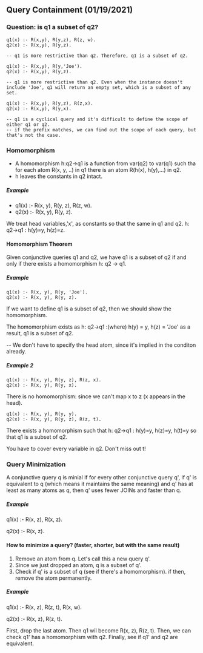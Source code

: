 ## Query Containment (01/19/2021) 
### Question: is q1 a subset of q2? 
```
q1(x) :- R(x,y), R(y,z), R(z, w).
q2(x) :- R(x,y), R(y,z). 

-- q1 is more restrictive than q2. Therefore, q1 is a subset of q2. 
```
```
q1(x) :- R(x,y), R(y,'Joe').
q2(x) :- R(x,y), R(y,z). 

-- q1 is more restrictive than q2. Even when the instance doesn't include 'Joe', q1 will return an empty set, which is a subset of any set. 
```
```
q1(x) :- R(x,y), R(y,z), R(z,x).
q2(x) :- R(x,y), R(y,x). 

-- q1 is a cyclical query and it's difficult to define the scope of either q1 or q2. 
-- if the prefix matches, we can find out the scope of each query, but that's not the case. 
```
### Homomorphism 
- A homomorphism h:q2->q1 is a function from var(q2) to var(q1) such tha for each atom R(x, y, ..) in q1 there is an atom R(h(x), h(y),...) in q2. 
- h leaves the constants in q2 intact. 

##### Example
* q1(x) :- R(x, y), R(y, z), R(z, w). 
* q2(x) :- R(x, y), R(y, z). 

We treat head variables,'x', as constants so that the same in q1 and q2. 
h: q2->q1 : h(y)=y, h(z)=z.

#### Homomorphism Theorem 
Given conjunctive queries q1 and q2, we have q1 is a subset of q2 if and only if there exists a homomorphism h: q2 -> q1. 

##### Example 
```
q1(x) :- R(x, y), R(y, 'Joe'). 
q2(x) :- R(x, y), R(y, z). 
```
If we want to define q1 is a subset of q2, then we should show the homomorphism. 

The homomorphism exists as h: q2->q1 :(where) h(y) = y, h(z) = 'Joe' as a result, q1 is a subset of q2. 

-- We don't have to specify the head atom, since it's implied in the conditon already. 

##### Example 2
```
q1(x) :- R(x, y), R(y, z), R(z, x). 
q2(x) :- R(x, y), R(y, x). 
```

There is no homomorphism: since we can't map x to z (x appears in the head). 

```
q1(x) :- R(x, y), R(y, y).
q2(x) :- R(x, y), R(y, z), R(z, t).
```
There exists a homomorphism such that h: q2->q1 : h(y)=y, h(z)=y, h(t)=y so that q1 is a subset of q2.

You have to cover every variable in q2. Don't miss out t!

### Query Minimization 
A conjunctive query q is minial if for every other conjunctive query q', if q' is equivalent to q (which means it maintains the same meaning) and q' has at least as many atoms as q, then q' uses fewer JOINs and faster than q. 

##### Example
q1(x) :- R(x, z), R(x, z).

q2(x) :- R(x, z). 

#### How to minimize a query? (faster, shorter, but with the same result)
1. Remove an atom from q. Let's call this a new query q'.
2. Since we just dropped an atom, q is a subset of q'.
3. Check if q' is a subset of q (see if there's a homomorphism). if then, remove the atom permanently. 

##### Example
q1(x) :- R(x, z), R(z, t), R(x, w). 

q2(x) :- R(x, z), R(z, t). 

First, drop the last atom. Then q1 wil become R(x, z), R(z, t). 
Then, we can check q1' has a homomorphism with q2. 
Finally, see if q1' and q2 are equivalent. 



